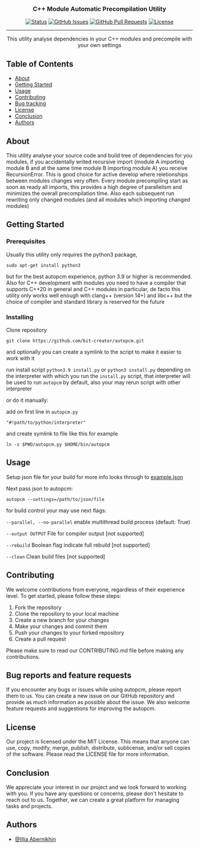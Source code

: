 <h3 align="center">C++ Module Automatic Precompilation Utility</h3>

<div align="center">

[![Status](https://img.shields.io/badge/status-active-success.svg)]()
[![GitHub Issues](https://img.shields.io/github/issues/bit-creator/autopcm.svg)](https://github.com/bit-creator/autopcm/issues)
[![GitHub Pull Requests](https://img.shields.io/github/issues-pr/bit-creator/autopcm.svg)](https://github.com/bit-creator/autopcm/pulls)
[![License](https://img.shields.io/badge/license-MIT-blue.svg)](/LICENSE)

</div>

---

<p align="center"> This utility analyse dependencies in your C++ modules and precompile with your own settings
    <br> 
</p>

## Table of Contents

- [About](#about)
- [Getting Started](#getting_started)
- [Usage](#usage)
- [Contributing](#contributing)
- [Bug tracking](#bug-reports-and-feature-requests)
- [License](#license)
- [Conclusion](#conclusion)
- [Authors](#authors)

## About <a name = "about"></a>

This utility analyse your source code and build tree of dependencies for you modules, if you accidentally writed recursive import (module A importing module B and at the same time module B importing module A) you receive RecursionError. This is good choice for active develop where reletionships between modules changes very often. Every module precompiling start as soon as ready all imports, this provides a high degree of parallelism and minimizes the overall precompilation time. Also each subsequent run rewriting only changed modules (and all modules which importing changed modules)

## Getting Started <a name = "getting_started"></a>

### Prerequisites

Usually this utility only requires the python3 package,
```
sudo apt-get install python3
```
but for the best autopcm experience, python 3.9 or higher is recommended. 
Also for C++ development with modules you need to have a compiler that supports C++20 in general and C++ modules in particular, de facto this utility only works well enough with clang++ (version 14+) and libc++ but the choice of compiler and standard library is reserved for the future

### Installing

Clone repository 

```
git clone https://github.com/bit-creator/autopcm.git
```

and optionally you can create a symlink to the script to make it easier to work with it

run install script ```python3.9 install.py``` or ```python3 install.py``` depending on the interpreter with which you run the ```install.py``` script, that interpreter will be used to run ```autopcm``` by default, also your may rerun script with other interpreter

or do it manually:

add on first line in ```autopcm.py```
```
"#!path/to/python/interpreter"
```

and create symlink to file like this for example

```
ln -s $PWD/autopcm.py $HOME/bin/autopcm
```

## Usage <a name="usage"></a>

Setup json file for your build for more info looks through to [example.json](https://github.com/bit-creator/autopcm/blob/master/example.json)

Next pass json to autopcm:
```
autopcm --settings=/path/to/json/file
```

for build control your may use next flags:

```--parallel, --no-parallel``` enable multithread build process (default: True)

```--output OUTPUT```           File for compiler output [not supported]

```--rebuild```                 Boolean flag indicate full rebuild [not supported]

```--clean```                   Clean build files [not supported]

## Contributing <a name = "Contributing"></a>

We welcome contributions from everyone, regardless of their experience level. To get started, please follow these steps:

1. Fork the repository
2. Clone the repository to your local machine
3. Create a new branch for your changes
4. Make your changes and commit them
5. Push your changes to your forked repository
6. Create a pull request

Please make sure to read our CONTRIBUTING.md file before making any contributions.

## Bug reports and feature requests <a name = "Bug reports and feature requests"></a>

If you encounter any bugs or issues while using autopcm, please report them to us. You can create a new issue on our GitHub repository and provide as much information as possible about the issue. We also welcome feature requests and suggestions for improving the autopcm.

## License <a name = "License"></a>

Our project is licensed under the MIT License. This means that anyone can use, copy, modify, merge, publish, distribute, sublicense, and/or sell copies of the software. Please read the LICENSE file for more information.

## Conclusion <a name = "Conclusion"></a>

We appreciate your interest in our project and we look forward to working with you. If you have any questions or concerns, please don't hesitate to reach out to us. Together, we can create a great platform for managing tasks and projects.

## Authors <a name = "authors"></a>

- [@Illia Abernikhin](https://github.com/bit-creator)


